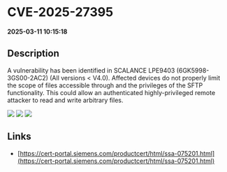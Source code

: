 # CVE-2025-27395

**2025-03-11 10:15:18**

## Description
A vulnerability has been identified in SCALANCE LPE9403 (6GK5998-3GS00-2AC2) (All versions < V4.0). Affected devices do not properly limit the scope of files accessible through and the privileges of the SFTP functionality.
This could allow an authenticated highly-privileged remote attacker to read and write arbitrary files.

![](https://img.shields.io/static/v1?label=Score&message=8.6&color=red)
![](https://img.shields.io/static/v1?label=Severity&message=HIGH&color=red)
![](https://img.shields.io/static/v1?label=CWE&message=Traversal&color=green)

## Links
- [https://cert-portal.siemens.com/productcert/html/ssa-075201.html](https://cert-portal.siemens.com/productcert/html/ssa-075201.html)

